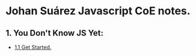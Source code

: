 #  Johan Suárez Javascript CoE notes.
## 1. You Don't Know JS Yet:
- [1.1 Get Started.]((https://github.com/johansuarezunosquare/johan-suarez/tree/feature/you-dont-know-js-1/You-Dont-Know-JS-YET-I))